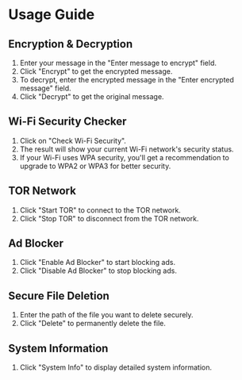 # Usage Guide

## Encryption & Decryption
1. Enter your message in the "Enter message to encrypt" field.
2. Click "Encrypt" to get the encrypted message.
3. To decrypt, enter the encrypted message in the "Enter encrypted message" field.
4. Click "Decrypt" to get the original message.

## Wi-Fi Security Checker
1. Click on "Check Wi-Fi Security".
2. The result will show your current Wi-Fi network's security status.
3. If your Wi-Fi uses WPA security, you'll get a recommendation to upgrade to WPA2 or WPA3 for better security.

## TOR Network
1. Click "Start TOR" to connect to the TOR network.
2. Click "Stop TOR" to disconnect from the TOR network.

## Ad Blocker
1. Click "Enable Ad Blocker" to start blocking ads.
2. Click "Disable Ad Blocker" to stop blocking ads.

## Secure File Deletion
1. Enter the path of the file you want to delete securely.
2. Click "Delete" to permanently delete the file.

## System Information
1. Click "System Info" to display detailed system information.
